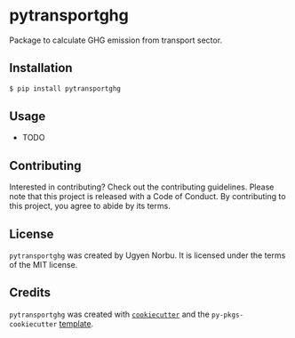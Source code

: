 # pytransportghg

Package to calculate GHG emission from transport sector.

## Installation

```bash
$ pip install pytransportghg
```

## Usage

- TODO

## Contributing

Interested in contributing? Check out the contributing guidelines. Please note that this project is released with a Code of Conduct. By contributing to this project, you agree to abide by its terms.

## License

`pytransportghg` was created by Ugyen Norbu. It is licensed under the terms of the MIT license.

## Credits

`pytransportghg` was created with [`cookiecutter`](https://cookiecutter.readthedocs.io/en/latest/) and the `py-pkgs-cookiecutter` [template](https://github.com/py-pkgs/py-pkgs-cookiecutter).
